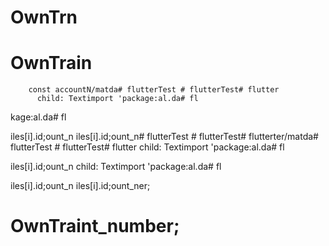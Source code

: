 # OwnTrn

# OwnTrain

        const accountN/matda# flutterTest # flutterTest# flutter
          child: Textimport 'package:al.da# fl
kage:al.da# fl

iles[i].id;ount_n
iles[i].id;ount_n# flutterTest # flutterTest# flutterter/matda# flutterTest # flutterTest# flutter
          child: Textimport 'package:al.da# fl

iles[i].id;ount_n
          child: Textimport 'package:al.da# fl

iles[i].id;ount_n
iles[i].id;ount_ner;
# OwnTraint_number;
